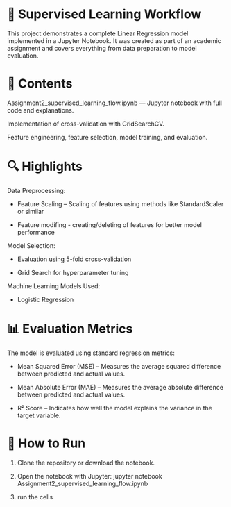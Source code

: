 # 🧠 Supervised Learning Workflow
This project demonstrates a complete Linear Regression model implemented in a Jupyter Notebook. It was created as part of an academic assignment and covers everything from data preparation to model evaluation.


# 📂 Contents
Assignment2_supervised_learning_flow.ipynb — Jupyter notebook with full code and explanations.

Implementation of cross-validation with GridSearchCV.

Feature engineering, feature selection, model training, and evaluation.

# 🔍 Highlights
Data Preprocessing:

* Feature Scaling – Scaling of features using methods like StandardScaler or similar

* Feature modifing - creating/deleting of features for better model performance

Model Selection:

* Evaluation using 5-fold cross-validation

* Grid Search for hyperparameter tuning

Machine Learning Models Used:

* Logistic Regression 

# 📊 Evaluation Metrics
The model is evaluated using standard regression metrics:

* Mean Squared Error (MSE) – Measures the average squared difference between predicted and actual values.

* Mean Absolute Error (MAE) – Measures the average absolute difference between predicted and actual values.

* R² Score – Indicates how well the model explains the variance in the target variable.



# 🚀 How to Run
1. Clone the repository or download the notebook.

2. Open the notebook with Jupyter: jupyter notebook Assignment2_supervised_learning_flow.ipynb

3. run the cells


